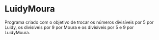 # LuidyMoura
Programa criado com o objetivo de trocar os números divisíveis por 5 por Luidy, os divisíveis por 9 por Moura e os divisíveis por 5 e 9 por LuidyMoura.
